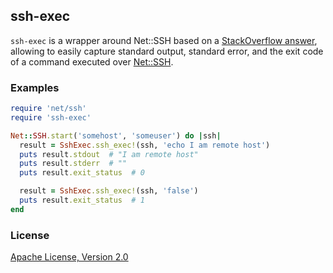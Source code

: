## ssh-exec

`ssh-exec` is a wrapper around Net::SSH based on a
[StackOverflow answer](http://stackoverflow.com/questions/3386233/how-to-get-exit-status-with-rubys-netssh-library/3386375#3386375),
allowing to easily capture standard output, standard error, and the exit code
of a command executed over [Net::SSH](https://github.com/net-ssh/net-ssh).

### Examples

```ruby
require 'net/ssh'
require 'ssh-exec'

Net::SSH.start('somehost', 'someuser') do |ssh|
  result = SshExec.ssh_exec!(ssh, 'echo I am remote host')
  puts result.stdout  # "I am remote host"
  puts result.stderr  # ""
  puts result.exit_status  # 0

  result = SshExec.ssh_exec!(ssh, 'false')
  puts result.exit_status  # 1
end
```

### License

[Apache License, Version 2.0](http://www.apache.org/licenses/LICENSE-2.0.html)

